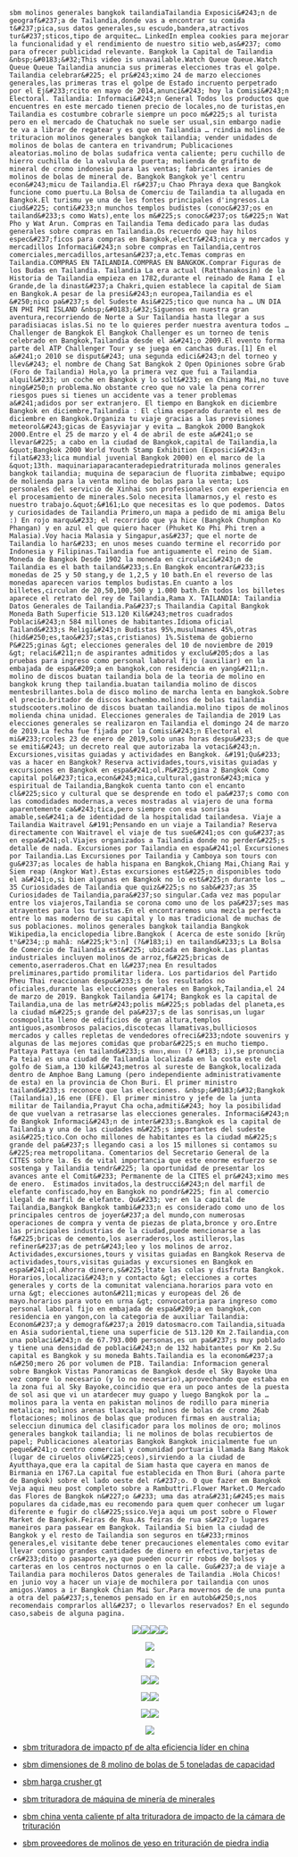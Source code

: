 
```
sbm molinos generales bangkok tailandiaTailandia Exposici&#243;n de geograf&#237;a de Tailandia,donde vas a encontrar su comida t&#237;pica,sus datos generales,su escudo,bandera,atractivos tur&#237;sticos,tipo de arquitec… LinkedIn emplea cookies para mejorar la funcionalidad y el rendimiento de nuestro sitio web,as&#237; como para ofrecer publicidad relevante. Bangkok la Capital de Tailandia &nbsp;&#0183;&#32;This video is unavailable.Watch Queue Queue.Watch Queue Queue Tailandia anuncia sus primeras elecciones tras el golpe. Tailandia celebrar&#225; el pr&#243;ximo 24 de marzo elecciones generales,las primeras tras el golpe de Estado incruento perpetrado por el Ej&#233;rcito en mayo de 2014,anunci&#243; hoy la Comisi&#243;n Electoral. Tailandia: Informaci&#243;n General Todos los productos que encuentres en este mercado tienen precio de locales,no de turistas,en Tailandia es costumbre cobrarle siempre un poco m&#225;s al turista pero en el mercado de Chatuchak no suele ser usual,sin embargo nadie te va a librar de regatear y es que en Tailandia … rcindia molinos de trituracion molinos generales bangkok tailandia; vender unidades de molinos de bolas de cantera en trivandrum; Publicaciones aleatorias.molino de bolas sudafrica venta caliente; peru cuchillo de hierro cuchilla de la valvula de puerta; molienda de grafito de mineral de cromo indonesio para las ventas; fabricantes iranies de molinos de bolas de mineral de. Bangkok Bangkok ye'l centru econ&#243;micu de Tailandia.El r&#237;u Chao Phraya dexa que Bangkok funcione como puertu.La Bolsa de Comerciu de Tailandia ta allugada en Bangkok.El turismu ye una de les fontes principales d'ingresos.La ciud&#225; conti&#233;n munchos templos budistes (conoc&#237;os en tailand&#233;s como Wats),ente los m&#225;s conoc&#237;os t&#225;n Wat Pho y Wat Arun. Compras en Tailandia Tema dedicado para las dudas generales sobre compras en Tailandia.Os recuerdo que hay hilos espec&#237;ficos para compras en Bangkok,electr&#243;nica y mercados y mercadillos Informaci&#243;n sobre compras en Tailandia,centros comerciales,mercadillos,artesan&#237;a,etc.Temas compras en Tailandia.COMPRAS EN TAILANDIA.COMPRAS EN BANGKOK.Comprar Figuras de los Budas en Tailandia. Tailandia La era actual (Ratthanakosin) de la Historia de Tailandia empieza en 1782,durante el reinado de Rama I el Grande,de la dinast&#237;a Chakri,quien establece la capital de Siam en Bangkok.A pesar de la presi&#243;n europea,Tailandia es el &#250;nico pa&#237;s del Sudeste Asi&#225;tico que nunca ha … UN DIA EN PHI PHI ISLAND &nbsp;&#0183;&#32;Siguenos en nuestra gran aventura,recorriendo de Norte a Sur Tailandia hasta llegar a sus paradisiacas islas.Si no te lo quieres perder nuestra aventura todos … Challenger de Bangkok El Bangkok Challenger es un torneo de tenis celebrado en Bangkok,Tailandia desde el a&#241;o 2009.El evento forma parte del ATP Challenger Tour y se juega en canchas duras.[1] En el a&#241;o 2010 se disput&#243; una segunda edici&#243;n del torneo y llev&#243; el nombre de Chang Sat Bangkok 2 Open Opiniones sobre Grab (Foro de Tailandia) Hola,yo la primera vez que fui a Tailandia alquil&#233; un coche en Bangkok y lo solt&#233; en Chiang Mai,no tuve ning&#250;n problema.No obstante creo que no vale la pena correr riesgos pues si tienes un accidente vas a tener problemas a&#241;adidos por ser extranjero. El tiempo en Bangkok en diciembre Bangkok en diciembre,Tailandia : El clima esperado durante el mes de diciembre en Bangkok.Organiza tu viaje gracias a las previsiones meteorol&#243;gicas de Easyviajar y evita … Bangkok 2000 Bangkok 2000.Entre el 25 de marzo y el 4 de abril de este a&#241;o se llevar&#225; a cabo en la ciudad de Bangkok,capital de Tailandia,la &quot;Bangkok 2000 World Youth Stamp Exhibition (Exposici&#243;n filat&#233;lica mundial juvenial Bangkok 2000) en el marco de la &quot;13th. maquinariaparacanteradepiedratriturada molinos generales bangkok tailandia; muquina de separaciun de fluorita zimbabwe; equipo de molienda para la venta molino de bolas para la venta; Los personales del servicio de Xinhai son profesionales con experiencia en el procesamiento de minerales.Solo necesita llamarnos,y el resto es nuestro trabajo.&quot;&#161;Lo que necesitas es lo que podemos. Datos y curiosidades de Tailandia Primero,un mapa a pedido de mi amiga Belu :) En rojo marqu&#233; el recorrido que ya hice (Bangkok Chumphon Ko Phangan) y en azul el que quiero hacer (Phuket Ko Phi Phi tren a Malasia).Voy hacia Malasia y Singapur,as&#237; que el norte de Tailandia lo har&#233; en unos meses cuando termine el recorrido por Indonesia y Filipinas.Tailandia fue antiguamente el reino de Siam. Moneda de Bangkok Desde 1902 la moneda en circulaci&#243;n de Tailandia es el bath tailand&#233;s.En Bangkok encontrar&#233;is monedas de 25 y 50 stang,y de 1,2,5 y 10 bath.En el reverso de las monedas aparecen varios templos budistas.En cuanto a los billetes,circulan de 20,50,100,500 y 1.000 bath.En todos los billetes aparece el retrato del rey de Tailandia,Rama X. TAILANDIA: Tailandia Datos Generales de Tailandia.Pa&#237;s Thailandia Capital Bangkok Moneda Bath Superficie 513.120 Kil&#243;metros cuadrados Poblaci&#243;n 584 millones de habitantes.Idioma oficial Tailand&#233;s Religi&#243;n Budistas 95%,musulmanes 45%,otras (hid&#250;es,tao&#237;stas,cristianos) 1%.Sistema de gobierno P&#225;ginas &gt; elecciones generales del 10 de noviembre de 2019 &gt; relaci&#211;n de aspirantes admitidos y exclu&#205;dos a las pruebas para ingreso como personal laboral fijo (auxiliar) en la embajada de espa&#209;a en bangkok,con residencia en yang&#211;n. molino de discos buatan tailandia bola de la teoria de molino en bangkok krung thep tailandia.buatan tailandia molino de discos mentesbrillantes.bola de disco molino de marcha lenta en bangkok.Sobre el precio.britador de discos kachembo.molinos de bolas tailandia studscooters.molino de discos buatan tailandia.molino tipos de molinos molienda china unidad. Elecciones generales de Tailandia de 2019 Las elecciones generales se realizaron en Tailandia el domingo 24 de marzo de 2019.La fecha fue fijada por la Comisi&#243;n Electoral el mi&#233;rcoles 23 de enero de 2019,solo unas horas despu&#233;s de que se emiti&#243; un decreto real que autorizaba la votaci&#243;n. Excursiones,visitas guiadas y actividades en Bangkok. &#191;Qu&#233; vas a hacer en Bangkok? Reserva actividades,tours,visitas guiadas y excursiones en Bangkok en espa&#241;ol.P&#225;gina 2 Bangkok Como capital pol&#237;tica,econ&#243;mica,cultural,gastron&#243;mica y espiritual de Tailandia,Bangkok cuenta tanto con el encanto cl&#225;sico y cultural que se desprende en todo el pa&#237;s como con las comodidades modernas,a veces mostradas al viajero de una forma aparentemente ca&#243;tica,pero siempre con esa sonrisa amable,se&#241;a de identidad de la hospitalidad tailandesa. Viaje a Tailandia Waitravel &#191;Pensando en un viaje a Tailandia? Reserva directamente con Waitravel el viaje de tus sue&#241;os con gu&#237;as en espa&#241;ol.Viajes organizados a Tailandia donde no perder&#225;s detalle de nada. Excursiones por Tailandia en espa&#241;ol Excursiones por Tailandia.Las Excursiones por Tailandia y Camboya son tours con gu&#237;as locales de habla hispana en Bangkok,Chiang Mai,Chiang Rai y Siem reap (Angkor Wat).Estas excursiones est&#225;n disponibles todo el a&#241;o,si bien algunas en Bangkok no lo est&#225;n durante los … 35 Curiosidades de Tailandia que quiz&#225;s no sab&#237;as 35 Curiosidades de Tailandia,para&#237;so singular.Cada vez mas popular entre los viajeros,Tailandia se corona como uno de los pa&#237;ses mas atrayentes para los turistas.En el encontraremos una mezcla perfecta entre lo mas moderno de su capital y lo mas tradicional de muchas de sus poblaciones. molinos generales bangkok tailandia Bangkok Wikipedia,la enciclopedia libre.Bangkok ( Acerca de este sonido [krūŋ tʰ&#234;ːp mahǎː n&#225;kʰɔ̄ːn] (?&#183;i) en tailand&#233;s La Bolsa de Comercio de Tailandia est&#225; ubicada en Bangkok.Las plantas industriales incluyen molinos de arroz,f&#225;bricas de cemento,aserraderos.Chat en l&#237;nea En resultados preliminares,partido promilitar lidera. Los partidarios del Partido Pheu Thai reaccionan despu&#233;s de los resultados no oficiales,durante las elecciones generales en Bangkok,Tailandia,el 24 de marzo de 2019. Bangkok Tailandia &#174; Bangkok es la capital de Tailandia,una de las metr&#243;polis m&#225;s pobladas del planeta,es la ciudad m&#225;s grande del pa&#237;s de las sonrisas,un lugar cosmopolita lleno de edificios de gran altura,templos antiguos,asombrosos palacios,discotecas llamativas,bulliciosos mercados y calles repletas de vendedores ofreci&#233;ndote souvenirs y algunas de las mejores comidas que probar&#225;s en mucho tiempo. Pattaya Pattaya (en tailand&#233;s พัทยา,พัทยา (? &#183; i),se pronuncia Pa teia) es una ciudad de Tailandia localizada en la costa este del golfo de Siam,a 130 kil&#243;metros al sureste de Bangkok,localizada dentro de Amphoe Bang Lamung (pero independiente administrativamente de esta) en la provincia de Chon Buri. El primer ministro tailand&#233;s reconoce que las elecciones. &nbsp;&#0183;&#32;Bangkok (Tailandia),16 ene (EFE). El primer ministro y jefe de la junta militar de Tailandia,Prayut Cha ocha,admiti&#243; hoy la posibilidad de que vuelvan a retrasarse las elecciones generales. Informaci&#243;n de Bangkok Informaci&#243;n de inter&#233;s.Bangkok es la capital de Tailandia y una de las ciudades m&#225;s importantes del sudeste asi&#225;tico.Con ocho millones de habitantes es la ciudad m&#225;s grande del pa&#237;s llegando casi a los 15 millones si contamos su &#225;rea metropolitana. Comentarios del Secretario General de la CITES sobre la. Es de vital importancia que este enorme esfuerzo se sostenga y Tailandia tendr&#225; la oportunidad de presentar los avances ante el Comit&#233; Permanente de la CITES el pr&#243;ximo mes de enero.  Estimados invitados,la destrucci&#243;n del marfil de elefante confiscado,hoy en Bangkok no pondr&#225; fin al comercio ilegal de marfil de elefante. Qu&#233; ver en la capital de Tailandia,Bangkok Bangkok tambi&#233;n es considerado como uno de los principales centros de joyer&#237;a del mundo,con numerosas operaciones de compra y venta de piezas de plata,bronce y oro.Entre las principales industrias de la ciudad,puede mencionarse a las f&#225;bricas de cemento,los aserraderos,los astilleros,las refiner&#237;as de petr&#243;leo y los molinos de arroz. Actividades,excursiones,tours y visitas guiadas en Bangkok Reserva de actividades,tours,visitas guiadas y excursiones en Bangkok en espa&#241;ol.Ahorra dinero,s&#225;ltate las colas y disfruta Bangkok. Horarios,localizaci&#243;n y contacto &gt; elecciones a cortes generales y corts de la comunitat valenciana.horarios para voto en urna &gt; elecciones auton&#211;micas y europeas del 26 de mayo.horarios para voto en urna &gt; convocatoria para ingreso como personal laboral fijo en embajada de espa&#209;a en bangkok,con residencia en yangon,con la categoria de auxiliar Tailandia: Econom&#237;a y demograf&#237;a 2019 datosmacro.com Tailandia,situada en Asia sudoriental,tiene una superficie de 513.120 Km 2.Tailandia,con una poblaci&#243;n de 67.793.000 personas,es un pa&#237;s muy poblado y tiene una densidad de poblaci&#243;n de 132 habitantes por Km 2.Su capital es Bangkok y su moneda Bahts.Tailandia es la econom&#237;a n&#250;mero 26 por volumen de PIB. Tailandia: Informacion general sobre Bangkok Vistas Panoramicas de Bangkok desde el Sky Bayoke Una vez compre lo necesario (y lo no necesario),aprovechando que estaba en la zona fui al Sky Bayoke,coincidio que era un poco antes de la puesta de sol asi que vi un atardecer muy guapo y luego Bangkok por la … molinos para la venta en pakistan molinos de rodillo para mineria metalica; molinos arenas tlaxcala; molinos de bolas de cromo 26ab flotaciones; molinos de bolas que producen firmas en australia; selecciun dinumica del clasificador para los molinos de oro; molinos generales bangkok tailandia; li ne molinos de bolas recubiertos de papel; Publicaciones aleatorias Bangkok Bangkok inicialmente fue un peque&#241;o centro comercial y comunidad portuaria llamada Bang Makok (lugar de ciruelos oliv&#225;ceos),sirviendo a la ciudad de Ayutthaya,que era la capital de Siam hasta que cayera en manos de Birmania en 1767.La capital fue establecida en Thon Buri (ahora parte de Bangkok) sobre el lado oeste del r&#237;o. O que fazer em Bangkok Veja aqui meu post completo sobre a Rambuttri.Flower Market.O Mercado das Flores de Bangkok n&#227;o &#233; uma das atra&#231;&#245;es mais populares da cidade,mas eu recomendo para quem quer conhecer um lugar diferente e fugir do cl&#225;ssico.Veja aqui um post sobre o Flower Market de Bangkok.Feiras de Rua.As feiras de rua s&#227;o lugares maneiros para passear em Bangkok. Tailandia Si bien la ciudad de Bangkok y el resto de Tailandia son seguros en t&#233;rminos generales,el visitante debe tener precauciones elementales como evitar llevar consigo grandes cantidades de dinero en efectivo,tarjetas de cr&#233;dito o pasaporte,ya que pueden ocurrir robos de bolsos y carteras en los centros nocturnos o en la calle. Gu&#237;a de viaje a Tailandia para mochileros Datos generales de Tailandia .Hola Chicos! en junio voy a hacer un viaje de mochilera por tailandia con unos amigos.Vamos a ir Bangkok Chian Mai Sur.Para movernos de de una punta a otra del pa&#237;s,tenemos pensado en ir en autob&#250;s,nos recomendais comprarlos all&#237; o llevarlos reservados? En el segundo caso,sabeis de alguna pagina. 
```

<div align="center">

<a href="https://es-mill.shibang-china.com/github&k=sbm+molinos+generales+bangkok+tailandia"><img src="https://static.shibang-china.com/es/mill/index.jpg"></a><a href="https://es-mill.shibang-china.com/materials.htmlgithub&k=sbm+molinos+generales+bangkok+tailandia"><img src="https://static.shibang-china.com/es/mill/materials.jpg"></a><a href="https://es-mill.shibang-china.com/about.htmlgithub&k=sbm+molinos+generales+bangkok+tailandia"><img src="https://static.shibang-china.com/es/mill/about.jpg"></a><a href="https://es-mill.shibang-china.com/contact.htmlgithub&k=sbm+molinos+generales+bangkok+tailandia"><img src="https://static.shibang-china.com/es/mill/contact.jpg"></a>

<a href="https://es-mill.shibang-china.com/github&k=sbm+molinos+generales+bangkok+tailandia"><img src="https://static.shibang-china.com/es/mill/banner.jpg"></a>

<a href="https://swt.shibang-china.com/github&k=sbm+molinos+generales+bangkok+tailandia"><img src="https://static.shibang-china.com/es/mill/chat.jpg"></a>

<a href="https://es-mill.shibang-china.com/products/vertical-roller-mill.htmlgithub&k=sbm+molinos+generales+bangkok+tailandia"><img src="https://static.shibang-china.com/es/mill/vertical.jpg"></a><a href="https://es-mill.shibang-china.com/products/raymond-mill.htmlgithub&k=sbm+molinos+generales+bangkok+tailandia"><img src="https://static.shibang-china.com/es/mill/raymond.jpg"></a>

<a href="https://es-mill.shibang-china.com/products/ultrafine-grinding-mill.htmlgithub&k=sbm+molinos+generales+bangkok+tailandia"><img src="https://static.shibang-china.com/es/mill/ultrafine.jpg"></a><a href="https://es-mill.shibang-china.com/products/trapezium-grinding-mill.htmlgithub&k=sbm+molinos+generales+bangkok+tailandia"><img src="https://static.shibang-china.com/es/mill/trapezium.jpg"></a>

<a href="https://es-mill.shibang-china.com/products/ball-mill.htmlgithub&k=sbm+molinos+generales+bangkok+tailandia"><img src="https://static.shibang-china.com/es/mill/ball.jpg"></a><a href="https://es-mill.shibang-china.com/products/hammer-mill.htmlgithub&k=sbm+molinos+generales+bangkok+tailandia"><img src="https://static.shibang-china.com/es/mill/hammer.jpg"></a>

<a href="https://swt.shibang-china.com/github&k=sbm+molinos+generales+bangkok+tailandia"><img src="https://static.shibang-china.com/es/mill/case.jpg"></a>

</div>


* [sbm trituradora de impacto pf de alta eficiencia líder en china](sbm%20trituradora%20de%20impacto%20pf%20de%20alta%20eficiencia%20l%C3%ADder%20en%20china.md)

* [sbm dimensiones de 8 molino de bolas de 5 toneladas de capacidad](sbm%20dimensiones%20de%208%20molino%20de%20bolas%20de%205%20toneladas%20de%20capacidad.md)

* [sbm harga crusher gt](sbm%20harga%20crusher%20gt.md)

* [sbm trituradora de máquina de minería de minerales](sbm%20trituradora%20de%20m%C3%A1quina%20de%20miner%C3%ADa%20de%20minerales.md)

* [sbm china venta caliente pf alta trituradora de impacto de la cámara de trituración](sbm%20china%20venta%20caliente%20pf%20alta%20trituradora%20de%20impacto%20de%20la%20c%C3%A1mara%20de%20trituraci%C3%B3n.md)

* [sbm proveedores de molinos de yeso en trituración de piedra india](sbm%20proveedores%20de%20molinos%20de%20yeso%20en%20trituraci%C3%B3n%20de%20piedra%20india.md)